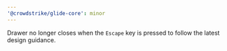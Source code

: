 ```yaml
---
'@crowdstrike/glide-core': minor
---
```


Drawer no longer closes when the `Escape` key is pressed to follow the latest design guidance.
